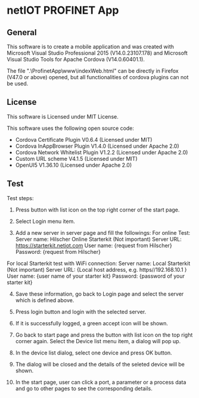 netIOT PROFINET App
=======

General
-----------
This software is to create a mobile application and was created with Microsoft Visual Studio Professional 2015 (V14.0.23107.178) and Microsoft Visual Studio Tools for Apache Cordova (V14.0.60401.1).

The file ".\ProfinetApp\www\indexWeb.html" can be directly in Firefox (V47.0 or above) opened, but all functionalities of cordova plugins can not be used.

License
-----------
This software is Licensed under MIT License.

This software uses the following open source code:

  * Cordova Certificate Plugin V0.6.4 (Licensed under MIT)
  * Cordova InAppBrowser Plugin V1.4.0 (Licensed under Apache 2.0)
  * Cordova Network Whitelist Plugin V1.2.2 (Licensed under Apache 2.0)
  * Custom URL scheme V4.1.5 (Licensed under MIT)
  * OpenUI5 V1.36.10 (Licensed under Apache 2.0)
  
Test
-----------
Test steps:

1. Press button with list icon on the top right corner of the start page.

2. Select Login menu item.

3. Add a new server in server page and fill the followings: 
  For online Test: 
   Server name: Hilscher Online Starterkit (Not important)
   Server URL: https://starterkit.netiot.com
   User name:  {request from Hilscher}
   Password:  {request from Hilscher}

  For local Starterkit test with WiFi connection:
   Server name: Local Starterkit (Not important)
   Server URL:  {Local host address, e.g.  https//192.168.10.1 }
   User name:   {user name of your starter kit}
   Password:    {password of your starter kit}

4. Save these information, go back to Login page and select the server which is defined above.

5. Press login button and login with the selected server.

6. If it is successfully logged, a green accept icon will be shown.

7. Go back to start page and press the button with list icon on the top right corner again. Select the Device list menu item, a dialog will pop up.

8. In the device list dialog, select one device and press OK button.

9. The dialog will be closed and the details of the seleted device will be shown.

10. In the start page, user can click a port, a parameter or a process data and go to other pages to see the corresponding details.
